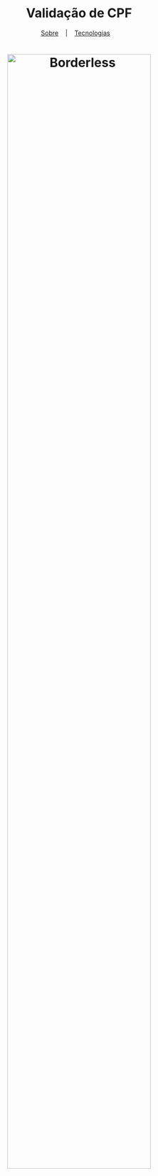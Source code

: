 <h1 align="center">Validação de CPF</h1>

<p align="center">
  <a href="#book-sobre">Sobre</a>
  &nbsp;&nbsp;&nbsp;|&nbsp;&nbsp;&nbsp;
  <a href="#hammer-tecnologias">Tecnologias</a>
  &nbsp;&nbsp;&nbsp;
<p>

<h1 align="center" display="flex">
  <img src="https://user-images.githubusercontent.com/80855598/143785292-0aca0151-3140-4200-a8a0-316f5968b4ec.png" width="80%" alt="Borderless" title="Borderless">
</h1>




